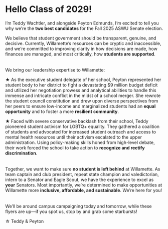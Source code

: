 
# Hello Class of 2029!

I’m Teddy Wachtler, and alongside Peyton Edmunds, I’m excited to tell you why we’re the **two best candidates** for the Fall 2025 ASWU Senate election.

We believe that student government should be transparent, genuine, and decisive. Currently, Willamette’s resources can be cryptic and inaccessible, and we’re committed to improving clarity in how decisions are made, how finances are managed, and most critically, how **students are supported**. 
\
\
\
We bring our leadership expertise to Willamette:

★ As the executive student delegate of her school, Peyton represented her student body to her district to fight a devastating $9 million budget deficit and utilized her negotiation prowess and analytical abilities to handle this immense and intricate conflict in the midst of a school merger. She rewrote the student council constitution and drew upon diverse perspectives from her peers to ensure low-income and marginalized students had an **equal opportunity** and to foster a more **resilient community**.

★ Faced with severe conservative backlash from their school, Teddy pioneered student activism for LGBTQ+ equality. They gathered a coalition of students and advocated for increased student outreach and access to mental health resources until their activism escalated to the upper administration. Using policy-making skills honed from high-level debate, their work forced the school to take action to **recognize and rectify discrimination**.
\
\
\
Together, we want to make sure **no student is left behind** at Willamette. As team captain and club president, repeat state champion and valedictorian, intern to a Senator and Eagle Scout, we have the experience to excel as **your** Senators. Most importantly, we’re determined to make opportunities at Willamette more **inclusive, affordable, and sustainable**. We’re here for you!
\
\
\
We’ll be around campus campaigning today and tomorrow, while these flyers are up—if you spot us, stop by and grab some starbursts!

☆ Teddy & Peyton